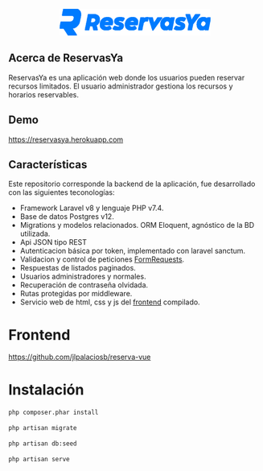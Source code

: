<p align="center"><a href="https://laravel.com" target="_blank"><img src="public/images/logo-color.png" width="300"></a></p>

## Acerca de ReservasYa

ReservasYa es una aplicación web donde los usuarios pueden reservar recursos limitados. El usuario administrador gestiona los recursos y horarios reservables.

## Demo

https://reservasya.herokuapp.com

## Características

Este repositorio corresponde la backend de la aplicación, fue desarrollado con las siguientes teconologías:

- Framework Laravel v8 y lenguaje PHP v7.4.
- Base de datos Postgres v12.
- Migrations y modelos relacionados. ORM Eloquent, agnóstico de la BD utilizada.
- Api JSON tipo REST
- Autenticacion básica por token, implementado con laravel sanctum.
- Validacion y control de peticiones [FormRequests](https://laravel.com/docs/8.x/validation#form-request-validation).
- Respuestas de listados paginados.
- Usuarios administradores y normales.
- Recuperación de contraseña olvidada.
- Rutas protegidas por middleware.
- Servicio web de html, css y js del [frontend](https://github.com/jlpalaciosb/reserva-vue) compilado.

# Frontend

https://github.com/jlpalaciosb/reserva-vue

# Instalación

`php composer.phar install`

`php artisan migrate`

`php artisan db:seed`

`php artisan serve`

